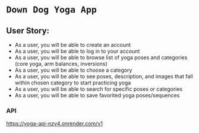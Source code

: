 # `Down Dog Yoga App`


## User Story: 

* As a user, you will be able to create an account
* As a user, you will be able to log in to your account
* As a user, you will be able to browse list of yoga poses and categories (core yoga, arm balances, inversions)
* As a user, you will be able to choose a category
* As a user, you will be able to see poses, description, and images that fall within chosen category to start practicing yoga
* As a user, you will be able to search for specific poses or categories 
* As a user, you will be able to save favorited yoga poses/sequences 


### API

https://yoga-api-nzy4.onrender.com/v1

